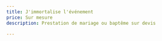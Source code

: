 ```yaml
---
title: J'immortalise l'événement
price: Sur mesure
description: Prestation de mariage ou baptême sur devis

---
```

